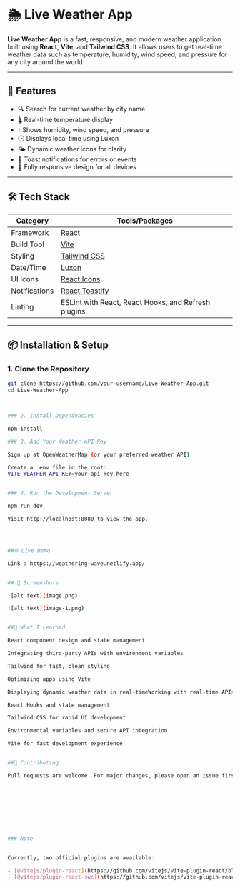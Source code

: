 # 🌦️ Live Weather App

**Live Weather App** is a fast, responsive, and modern weather application built using **React**, **Vite**, and **Tailwind CSS**. It allows users to get real-time weather data such as temperature, humidity, wind speed, and pressure for any city around the world.

---

## 🚀 Features

- 🔍 Search for current weather by city name
- 🌡️ Real-time temperature display
- 💧 Shows humidity, wind speed, and pressure
- 🕒 Displays local time using Luxon
- 🌤️ Dynamic weather icons for clarity
- 🔔 Toast notifications for errors or events
- 📱 Fully responsive design for all devices

---

## 🛠️ Tech Stack

| Category      | Tools/Packages                               |
|---------------|-----------------------------------------------|
| Framework     | [React](https://reactjs.org/)                |
| Build Tool    | [Vite](https://vitejs.dev/)                  |
| Styling       | [Tailwind CSS](https://tailwindcss.com/)     |
| Date/Time     | [Luxon](https://moment.github.io/luxon/)     |
| UI Icons      | [React Icons](https://react-icons.github.io/react-icons/) |
| Notifications | [React Toastify](https://fkhadra.github.io/react-toastify/) |
| Linting       | ESLint with React, React Hooks, and Refresh plugins   |

---

## 📦 Installation & Setup

### 1. Clone the Repository

```bash
git clone https://github.com/your-username/Live-Weather-App.git
cd Live-Weather-App



### 2. Install Dependencies

npm install

### 3. Add Your Weather API Key

Sign up at OpenWeatherMap (or your preferred weather API)

Create a .env file in the root:
VITE_WEATHER_API_KEY=your_api_key_here


### 4. Run the Development Server

npm run dev

Visit http://localhost:8080 to view the app.




##🌐 Live Demo

Link : https://weathering-wave.netlify.app/


## 📸 Screenshots

![alt text](image.png)

![alt text](image-1.png)


##🧠 What I Learned

React component design and state management

Integrating third-party APIs with environment variables

Tailwind for fast, clean styling

Optimizing apps using Vite

Displaying dynamic weather data in real-timeWorking with real-time APIs

React Hooks and state management

Tailwind CSS for rapid UI development

Environmental variables and secure API integration

Vite for fast development experience


##🤝 Contributing

Pull requests are welcome. For major changes, please open an issue first.









### Note


Currently, two official plugins are available:

- [@vitejs/plugin-react](https://github.com/vitejs/vite-plugin-react/blob/main/packages/plugin-react/README.md) uses [Babel](https://babeljs.io/) for Fast Refresh
- [@vitejs/plugin-react-swc](https://github.com/vitejs/vite-plugin-react-swc) uses [SWC](https://swc.rs/) for Fast Refresh

